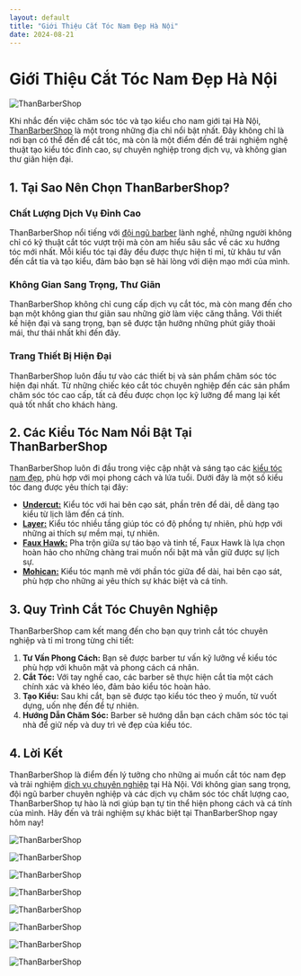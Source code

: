 ```yaml
---
layout: default
title: "Giới Thiệu Cắt Tóc Nam Đẹp Hà Nội"
date: 2024-08-21
---
```


# Giới Thiệu Cắt Tóc Nam Đẹp Hà Nội

![ThanBarberShop](images/than-barber-shop.jpg)

Khi nhắc đến việc chăm sóc tóc và tạo kiểu cho nam giới tại Hà Nội, [ThanBarberShop](https://thanbarbershop.com) là một trong những địa chỉ nổi bật nhất. Đây không chỉ là nơi bạn có thể đến để cắt tóc, mà còn là một điểm đến để trải nghiệm nghệ thuật tạo kiểu tóc đỉnh cao, sự chuyên nghiệp trong dịch vụ, và không gian thư giãn hiện đại.


## 1. Tại Sao Nên Chọn ThanBarberShop?

### **Chất Lượng Dịch Vụ Đỉnh Cao**

ThanBarberShop nổi tiếng với [đội ngũ barber](https://thanbarbershop.com/day-nghe) lành nghề, những người không chỉ có kỹ thuật cắt tóc vượt trội mà còn am hiểu sâu sắc về các xu hướng tóc mới nhất. Mỗi kiểu tóc tại đây đều được thực hiện tỉ mỉ, từ khâu tư vấn đến cắt tỉa và tạo kiểu, đảm bảo bạn sẽ hài lòng với diện mạo mới của mình.

### **Không Gian Sang Trọng, Thư Giãn**

ThanBarberShop không chỉ cung cấp dịch vụ cắt tóc, mà còn mang đến cho bạn một không gian thư giãn sau những giờ làm việc căng thẳng. Với thiết kế hiện đại và sang trọng, bạn sẽ được tận hưởng những phút giây thoải mái, thư thái nhất khi đến đây.

### **Trang Thiết Bị Hiện Đại**

ThanBarberShop luôn đầu tư vào các thiết bị và sản phẩm chăm sóc tóc hiện đại nhất. Từ những chiếc kéo cắt tóc chuyên nghiệp đến các sản phẩm chăm sóc tóc cao cấp, tất cả đều được chọn lọc kỹ lưỡng để mang lại kết quả tốt nhất cho khách hàng.

## 2. Các Kiểu Tóc Nam Nổi Bật Tại ThanBarberShop

ThanBarberShop luôn đi đầu trong việc cập nhật và sáng tạo các [kiểu tóc nam đẹp](https://thanbarbershop.com/dichvu/cat-toc-nam), phù hợp với mọi phong cách và lứa tuổi. Dưới đây là một số kiểu tóc đang được yêu thích tại đây:

- [**Undercut:**](https://thanbarbershop.com/kieutoc/kieu-toc-undercut) Kiểu tóc với hai bên cạo sát, phần trên để dài, dễ dàng tạo kiểu từ lịch lãm đến cá tính.
- [**Layer:**](https://thanbarbershop.com/kieutoc/kieu-toc-layer) Kiểu tóc nhiều tầng giúp tóc có độ phồng tự nhiên, phù hợp với những ai thích sự mềm mại, tự nhiên.
- [**Faux Hawk:**](https://thanbarbershop.com/kieutoc/kieu-toc-faux-hawk) Pha trộn giữa sự táo bạo và tinh tế, Faux Hawk là lựa chọn hoàn hảo cho những chàng trai muốn nổi bật mà vẫn giữ được sự lịch sự.
- [**Mohican:**](https://thanbarbershop.com/kieutoc/kieu-toc-mohican) Kiểu tóc mạnh mẽ với phần tóc giữa để dài, hai bên cạo sát, phù hợp cho những ai yêu thích sự khác biệt và cá tính.

## 3. Quy Trình Cắt Tóc Chuyên Nghiệp

ThanBarberShop cam kết mang đến cho bạn quy trình cắt tóc chuyên nghiệp và tỉ mỉ trong từng chi tiết:

1. **Tư Vấn Phong Cách:** Bạn sẽ được barber tư vấn kỹ lưỡng về kiểu tóc phù hợp với khuôn mặt và phong cách cá nhân.
2. **Cắt Tóc:** Với tay nghề cao, các barber sẽ thực hiện cắt tỉa một cách chính xác và khéo léo, đảm bảo kiểu tóc hoàn hảo.
3. **Tạo Kiểu:** Sau khi cắt, bạn sẽ được tạo kiểu tóc theo ý muốn, từ vuốt dựng, uốn nhẹ đến để tự nhiên.
4. **Hướng Dẫn Chăm Sóc:** Barber sẽ hướng dẫn bạn cách chăm sóc tóc tại nhà để giữ nếp và duy trì vẻ đẹp của kiểu tóc.

## 4. Lời Kết

ThanBarberShop là điểm đến lý tưởng cho những ai muốn cắt tóc nam đẹp và trải nghiệm [dịch vụ chuyên nghiệp](https://thanbarbershop.com/dichvu) tại Hà Nội. Với không gian sang trọng, đội ngũ barber chuyên nghiệp và các dịch vụ chăm sóc tóc chất lượng cao, ThanBarberShop tự hào là nơi giúp bạn tự tin thể hiện phong cách và cá tính của mình. Hãy đến và trải nghiệm sự khác biệt tại ThanBarberShop ngay hôm nay!

![ThanBarberShop](images/toc-nam-dep-1.jpg)

![ThanBarberShop](images/toc-nam-dep-2.jpg)

![ThanBarberShop](images/toc-nam-dep-33.jpg)

![ThanBarberShop](images/toc-nam-dep-34.jpg)

![ThanBarberShop](images/toc-nam-dep-37.jpg)

![ThanBarberShop](images/toc-nam-dep-38.jpg)

![ThanBarberShop](images/toc-nam-dep-39.jpg)

![ThanBarberShop](images/toc-nam-dep-40.jpg)
